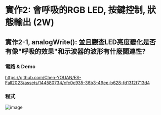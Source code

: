 # 實作2: 會呼吸的RGB LED,  按鍵控制, 狀態輸出 (2W)

## 實作2-1, analogWrite(): 並且觀查LED亮度變化是否有像"呼吸的效果"和示波器的波形有什麼關連性?

### 電路 & Demo

https://github.com/Chen-YOUAN/ES-Fall2023/assets/144580734/cfc0c935-36b3-49ee-b628-fd1312f713d4

### 程式

![image](https://github.com/Chen-YOUAN/ES-Fall2023/assets/144580734/67365606-adcf-4032-abef-f48f32d46f7b)
